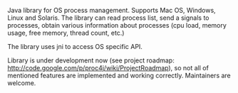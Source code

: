 Java library for OS process management. Supports Mac OS, Windows, Linux and Solaris. The library can read process list, send a signals to processes, obtain various information about processes (cpu load, memory usage, free memory, thread count, etc.)

The library uses jni to access OS specific API.

Library is under development now (see project roadmap: http://code.google.com/p/proc4j/wiki/ProjectRoadmap), so not all of mentioned features are implemented and working correctly. Maintainers are welcome.